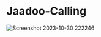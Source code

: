 # Jaadoo-Calling
![Screenshot 2023-10-30 222246](https://github.com/TheMorpheus7/Jaadoo-Calling/assets/132814739/c08e462f-18ed-4cbf-a52c-a67f6afd63fd)
